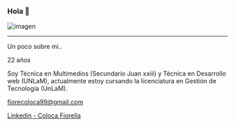 ### Hola 👋


![imagen](https://user-images.githubusercontent.com/54822723/163286675-3a46871f-f9a9-4451-9b7a-77b8dfec1c23.png)

----------------------------------------------------------------------------------------------------------------------------------------------------------------

Un poco sobre mí.. 

22 años  

Soy Técnica en Multimedios (Secundario Juan xxiii) y Técnica en Desarrollo web (UNLaM), actualmente estoy cursando la licenciatura en Gestión de Tecnología (UnLaM). 

[fiorecoloca99@gmail.com](mailto:fiorecoloca99@gmail.com)

[Linkedin - Coloca Fiorella](https://www.linkedin.com/in/fiorella-noel-coloca-8830991b8/) 

<!--
**fioreColoca/fioreColoca** is a ✨ _special_ ✨ repository because its `README.md` (this file) appears on your GitHub profile.

Here are some ideas to get you started:

- 🔭 I’m currently working on ...
- 🌱 I’m currently learning ...
- 👯 I’m looking to collaborate on ...
- 🤔 I’m looking for help with ...
- 💬 Ask me about ...
- 📫 How to reach me: ...
- 😄 Pronouns: ...
- ⚡ Fun fact: ...
-->
